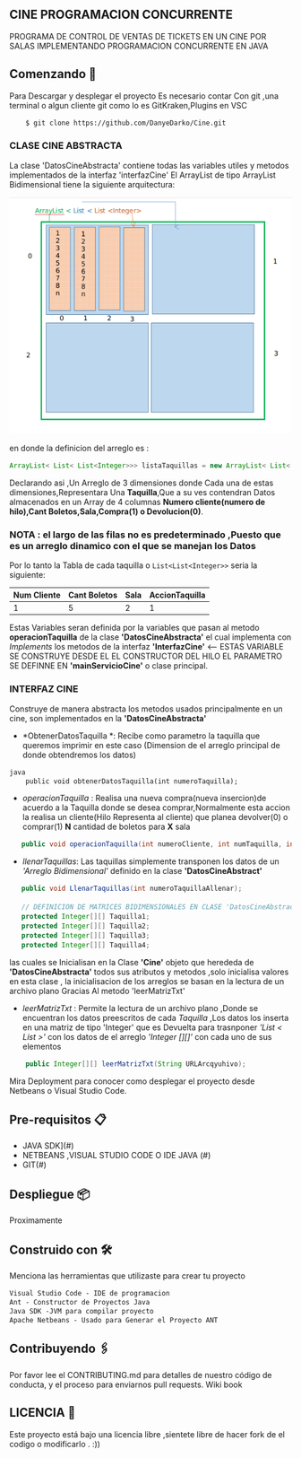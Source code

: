 ## CINE PROGRAMACION CONCURRENTE 

PROGRAMA DE CONTROL DE VENTAS DE TICKETS EN UN CINE POR SALAS IMPLEMENTANDO PROGRAMACION CONCURRENTE EN JAVA
## Comenzando 🚀
Para Descargar y desplegar el proyecto Es necesario contar Con git ,una terminal o algun cliente git como lo es GitKraken,Plugins en VSC
```bash
    $ git clone https://github.com/DanyeDarko/Cine.git
 ```
 ### CLASE CINE ABSTRACTA
 La clase 'DatosCineAbstracta' contiene todas las variables utiles y metodos implementados de la interfaz 'interfazCine'
 El ArrayList de tipo ArrayList Bidimensional tiene la siguiente arquitectura: 

![ARQUITECTURA DEL ARRAYLIST PRINCIPAL O RECURSO DE LO SHULOS](https://raw.githubusercontent.com/DanyeDarko/Cine/master/ARREGLO.png)

en donde la definicion del arreglo es :

```java
ArrayList< List< List<Integer>>> listaTaquillas = new ArrayList< List< List< Integer>>>(); 
```

Declarando asi ,Un Arreglo de 3 dimensiones donde Cada una de estas dimensiones,Representara Una **Taquilla**,Que a su ves contendran Datos almacenados en un Array de 4 columnas **Numero cliente(numero de hilo),Cant Boletos,Sala,Compra(1) o Devolucion(0)**.

### NOTA : el largo de las filas no es predeterminado ,Puesto que es un arreglo dinamico con el que se manejan los Datos

Por lo tanto la Tabla de cada taquilla o  ``List<List<Integer>>``  seria la siguiente: 

| Num Cliente | Cant Boletos | Sala | AccionTaquilla|
| ----- | ---- | ----- | ---- |
| 1 | 5 | 2 | 1 |

 Estas Variables seran definida por la variables que pasan al metodo **operacionTaquilla** de la clase **'DatosCineAbstracta'** el cual implementa con *Implements* los metodos de la interfaz **'InterfazCine'**  <-- ESTAS VARIABLE SE CONSTRUYE DESDE EL EL CONSTRUCTOR DEL HILO EL PARAMETRO SE DEFINNE EN **'mainServicioCine'** o clase principal.
 
 ### INTERFAZ CINE
 Construye de manera abstracta los metodos usados principalmente en un cine, son implementados en la **'DatosCineAbstracta'**
 
 - *ObtenerDatosTaquilla *: Recibe como parametro la taquilla que queremos imprimir en este caso (Dimension de el arreglo principal de donde obtendremos los datos) 
 ```
 java
     public void obtenerDatosTaquilla(int numeroTaquilla);
```
- *operacionTaquilla* : Realisa una nueva compra(nueva insercion)de acuerdo a la Taquilla donde se desea comprar,Normalmente esta accion la realisa un cliente(Hilo Representa al cliente) que planea devolver(0) o comprar(1) **N** cantidad de boletos para **X** sala 
 ```java
    public void operacionTaquilla(int numeroCliente, int numTaquilla, int cantidadBoletos, int numeroSala, int tipoOperacion);
```
- *llenarTaquillas*: Las taquillas simplemente transponen los datos de un *'Arreglo Bidimensional'* definido en la clase **'DatosCineAbstract'**  
 ```java
    public void LlenarTaquillas(int numeroTaquillaAllenar);
    
    // DEFINICION DE MATRICES BIDIMENSIONALES EN CLASE 'DatosCineAbstract'     
    protected Integer[][] Taquilla1;
    protected Integer[][] Taquilla2; 
    protected Integer[][] Taquilla3;
    protected Integer[][] Taquilla4;
 ```
 las cuales se Inicialisan en la Clase **'Cine'** objeto que herededa de **'DatosCineAbstracta'** todos sus atributos y metodos ,solo inicialisa valores en esta clase , la inicialisacion de los arreglos se basan en la lectura de un archivo plano 
 Gracias Al metodo 'leerMatrizTxt'
 
 - *leerMatrizTxt* : Permite la lectura de un archivo plano ,Donde se encuentran los datos preescritos de cada *Taquilla* ,Los datos los inserta en una matriz de tipo 'Integer' que es Devuelta para trasnponer *'List < List <Integer>>'* con los datos de el arreglo  *'Integer [][]'* con cada uno de sus elementos
    
```java
    public Integer[][] leerMatrizTxt(String URLArcqyuhivo);
 ```


Mira Deployment para conocer como desplegar el proyecto desde Netbeans o Visual Studio Code.
## Pre-requisitos 📋

- JAVA SDK](#)
- NETBEANS ,VISUAL STUDIO CODE O IDE JAVA (#)
- GIT(#)



## Despliegue  📦

Proximamente

## Construido con 🛠️ 

Menciona las herramientas que utilizaste para crear tu proyecto

    Visual Studio Code - IDE de programacion
    Ant - Constructor de Proyectos Java
    Java SDK -JVM para compilar proyecto 
    Apache Netbeans - Usado para Generar el Proyecto ANT

## Contribuyendo 🖇️  

Por favor lee el CONTRIBUTING.md para detalles de nuestro código de conducta, y el proceso para enviarnos pull requests.
Wiki book

## LICENCIA 📄
Este proyecto está bajo una licencia libre ,sientete libre de hacer fork de el codigo o modificarlo . :))

    
